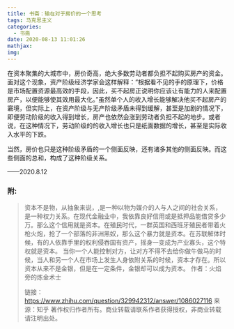 ```yaml
---
title: 书斋：输在对于房价的一个思考
tags: 马克思主义
categories:
  - 书斋
date: 2020-08-13 11:01:26
mathjax:
img:
---
```


在资本聚集的大城市中，房价奇高，绝大多数劳动者都负担不起购买房产的资金。面对这个现象，资产阶级经济学家会这样解释：”根据看不见的手的原理下，价格是市场配置资源最高效的手段，因此，买不起房正说明你应该让有能力的人来配置房产，以便能够使其效用最大化。”虽然单个人的收入增长能够解决他买不起房产的窘境，但实际上，在资产阶级与无产阶级矛盾未得到缓解，甚至是加剧的情况下，即便劳动阶级的收入得到增长，房产也依然会涨到劳动者负担不起的地步。或者说，在这种情况下，劳动阶级的的收入增长也只是纸面数据的增长，甚至是实际收入水平的下跌。

当然，房价也只是这种阶级矛盾的一个侧面反映，还有诸多其他的侧面反映。而这些侧面的总和，构成了这种阶级关系。

——2020.8.12

### 附:

> 资本不是物，从抽象来说，,是一种以物为媒介的人与人之间的社会关系，是一种权力关系。在现代金融业中，我依靠良好信用或是抵押品能借贷多少万。那么这个信用就是资本。在殖民时代，一群英国和西班牙殖民者带着火枪火炮，抢了一个部落的非洲黑奴，那么这个暴力就是资本。在苏联解体时候，有的人依靠手里的权利侵吞国有资产，摇身一变成为产业寡头，这个特权就是资本。
> 当你一个人能控制对方，让对方不得不去给你做牛做马的时候，当人和另一个人在市场上发生人身依附关系的时候，资本才存在。所以资本从来不是金银，但是在一定条件，金银却可以成为资本。
> 作者：火焰旁的炼金术士
>
> 链接：https://www.zhihu.com/question/329942312/answer/1086027116
> 来源：知乎
> 著作权归作者所有。商业转载请联系作者获得授权，非商业转载请注明出处。